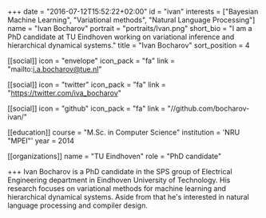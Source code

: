 +++
date = "2016-07-12T15:52:22+02:00"
id = "ivan"
interests = ["Bayesian Machine Learning", "Variational methods", "Natural Language Processing"]
name = "Ivan Bocharov"
portrait = "portraits/Ivan.png"
short_bio = "I am a PhD candidate at TU Eindhoven working on variational inference and hierarchical dynamical systems."
title = "Ivan Bocharov"
sort_position = 4

[[social]]
    icon = "envelope"
    icon_pack = "fa"
    link = "mailto:i.a.bocharov@tue.nl"

[[social]]
    icon = "twitter"
    icon_pack = "fa"
    link = "https://twitter.com/iva_bocharov"

[[social]]
    icon = "github"
    icon_pack = "fa"
    link = "//github.com/bocharov-ivan/"

[[education]]
    course = "M.Sc. in Computer Science"
    institution = 'NRU "MPEI"'
    year = 2014

[[organizations]]
    name = "TU Eindhoven"
    role = "PhD candidate"

+++
Ivan Bocharov is a PhD candidate in the SPS group of Electrical Engineering department in Eindhoven University of Technology. His research focuses on variational methods for machine learning and hierarchical dynamical systems. Aside from that he's interested in natural language processing and compiler design.
